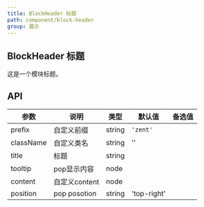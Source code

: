 ```yaml
---
title: BlockHeader 标题
path: component/block-header
group: 展示
---
```


## BlockHeader 标题

这是一个模块标题。

## API

| 参数            | 说明               | 类型             | 默认值      | 备选值     |
|------          |------              |------            |--------    |--------   |
| prefix         | 自定义前缀           | string          | `'zent'`    |           |
| className      | 自定义类名          | string            |   ''    |              |
| title          | 标题               | string            |         |              |
| tooltip        | pop显示内容         | node             |          |             |
| content        | 自定义content       | node             |            |           |
| position       | pop posotion       | string           | 'top-right' |          |

